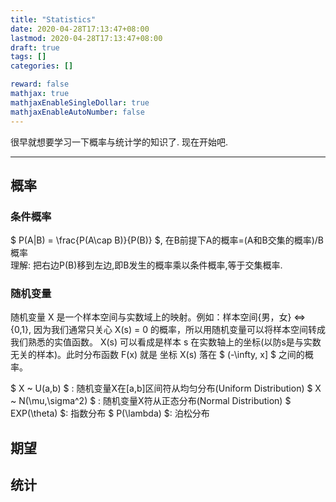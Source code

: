 ```yaml
---
title: "Statistics"
date: 2020-04-28T17:13:47+08:00
lastmod: 2020-04-28T17:13:47+08:00
draft: true
tags: []
categories: []

reward: false
mathjax: true
mathjaxEnableSingleDollar: true
mathjaxEnableAutoNumber: false
---
```


很早就想要学习一下概率与统计学的知识了. 现在开始吧.

<!--more-->
---
## 概率

### 条件概率
$ P(A|B) = \frac{P(A\cap B)}{P(B)} $, 在B前提下A的概率=(A和B交集的概率)/B概率  
理解: 把右边P(B)移到左边,即B发生的概率乘以条件概率,等于交集概率.  

### 随机变量
随机变量 X 是一个样本空间与实数域上的映射。例如：样本空间{男，女} <=> {0,1}, 
因为我们通常只关心 X(s) = 0 的概率，所以用随机变量可以将样本空间转成我们熟悉的实值函数。
X(s) 可以看成是样本 s 在实数轴上的坐标(以防s是与实数无关的样本)。此时分布函数 F(x) 就是
坐标 X(s) 落在 $ (-\infty, x] $ 之间的概率。

$ X ~ U(a,b) $ : 随机变量X在[a,b]区间符从均匀分布(Uniform Distribution)
$ X ~ N(\mu,\sigma^2) $ : 随机变量X符从正态分布(Normal Distribution)
$ EXP(\theta) $: 指数分布
$ P(\lambda) $: 泊松分布

## 期望

## 统计
